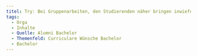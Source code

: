 ```yaml
---
titel: Try: Bei Gruppenarbeiten, den Studierenden näher bringen inwiefern welche Aufgabe als Gruppe gelöst werden kann. Methoden zur Teamarbeit zeigen? (So etwas nicht als Vorlesung besprechen sondern immer mal wieder von den Profs ansprechen wie man was wie lösen kann mit Beispielen)
tags:
  - Orga
  - Inhalte
  - Quelle: Alumni Bachelor
  - Themenfeld: Curriculare Wünsche Bachelor
  - Bachelor
---
```

